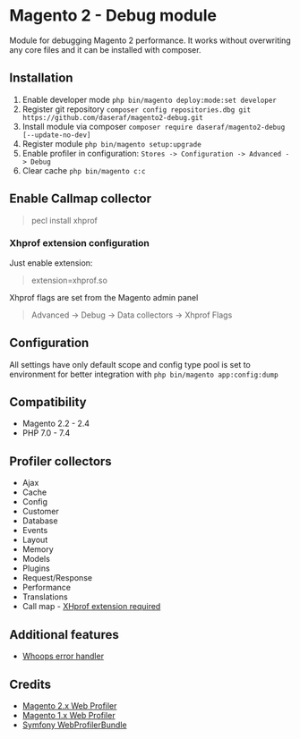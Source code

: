 # Magento 2 - Debug module
Module for debugging Magento 2 performance. It works without overwriting any core files and it can be installed with composer.

## Installation
1. Enable developer mode `php bin/magento deploy:mode:set developer`
2. Register git repository `composer config repositories.dbg git https://github.com/daseraf/magento2-debug.git`
3. Install module via composer `composer require daseraf/magento2-debug [--update-no-dev]`
4. Register module `php bin/magento setup:upgrade`
5. Enable profiler in configuration: `Stores -> Configuration -> Advanced -> Debug`
6. Clear cache `php bin/magento c:c`

## Enable Callmap collector
> pecl install xhprof
### Xhprof extension configuration
Just enable extension:
> extension=xhprof.so

Xhprof flags are set from the Magento admin panel
> Advanced -> Debug -> Data collectors -> Xhprof Flags

## Configuration
All settings have only default scope and config type pool is set to environment for better integration with `php bin/magento app:config:dump`

## Compatibility
* Magento 2.2 - 2.4
* PHP 7.0 - 7.4

## Profiler collectors
- Ajax
- Cache
- Config
- Customer
- Database
- Events
- Layout
- Memory
- Models
- Plugins
- Request/Response
- Performance
- Translations
- Call map - [XHprof extension required](https://www.php.net/manual/en/book.xhprof.php)
    
## Additional features
- [Whoops error handler](http://filp.github.io/whoops/)

## Credits
- [Magento 2.x Web Profiler](https://github.com/clawrock/magento2-debug)
- [Magento 1.x Web Profiler](https://github.com/ecoco/magento_profiler)
- [Symfony WebProfilerBundle](https://github.com/symfony/web-profiler-bundle)
